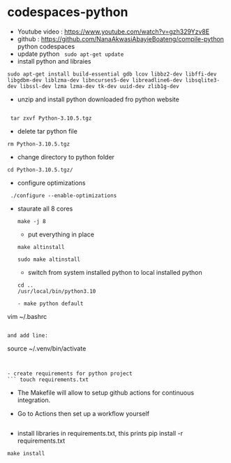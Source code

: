 # codespaces-python
- Youtube video :  https://www.youtube.com/watch?v=gzh329Yzv8E
- github :  https://github.com/NanaAkwasiAbayieBoateng/compile-python
python codespaces
- update python 
``` sudo apt-get update```
- install python and libraies
``` 
sudo apt-get install build-essential gdb lcov libbz2-dev libffi-dev libgdbm-dev liblzma-dev libncurses5-dev libreadline6-dev libsqlite3-dev libssl-dev lzma lzma-dev tk-dev uuid-dev zlib1g-dev

```


- unzip and install python downloaded fro python website


```

 tar zxvf Python-3.10.5.tgz 

 ```

 - delete tar python file 
 ```
 rm Python-3.10.5.tgz 

 ```

 - change directory to python folder

 ```
 cd Python-3.10.5.tgz/

 ```

 - configure optimizations
 ```
  ./configure --enable-optimizations

  ```
- staurate all 8 cores
  ```
  make -j 8
  ```

  - put everything in place
  ```
  make altinstall 
  ```

  ```
  sudo make altinstall
  ```

  - switch from system installed python to local installed python

  ```
  cd ..
  /usr/local/bin/python3.10
  
  - make python default 
  ```
vim ~/.bashrc 
```

and add line: 

```
source ~/.venv/bin/activate
  ```


  - create requirements for python project
  ``` touch requirements.txt

  ```
- The Makefile will allow to setup github actions for continuous integration.
- Go to Actions then set up a workflow yourself 

  ``` touch Makefile
  ```

- install libraries in requirements.txt, this prints pip install -r requirements.txt
```
make install
```
